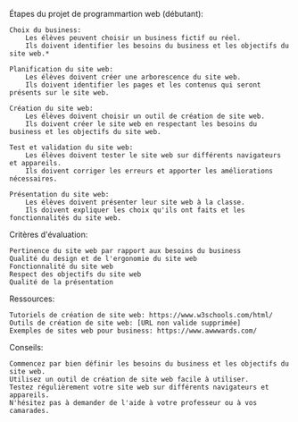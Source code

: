 Étapes du projet de programmartion web (débutant):

    Choix du business:
        Les élèves peuvent choisir un business fictif ou réel.
        Ils doivent identifier les besoins du business et les objectifs du site web.*
        
    Planification du site web:
        Les élèves doivent créer une arborescence du site web.
        Ils doivent identifier les pages et les contenus qui seront présents sur le site web.
        
    Création du site web:
        Les élèves doivent choisir un outil de création de site web.
        Ils doivent créer le site web en respectant les besoins du business et les objectifs du site web.
        
    Test et validation du site web:
        Les élèves doivent tester le site web sur différents navigateurs et appareils.
        Ils doivent corriger les erreurs et apporter les améliorations nécessaires.
        
    Présentation du site web:
        Les élèves doivent présenter leur site web à la classe.
        Ils doivent expliquer les choix qu'ils ont faits et les fonctionnalités du site web.

Critères d'évaluation:

    Pertinence du site web par rapport aux besoins du business
    Qualité du design et de l'ergonomie du site web
    Fonctionnalité du site web
    Respect des objectifs du site web
    Qualité de la présentation

Ressources:

    Tutoriels de création de site web: https://www.w3schools.com/html/
    Outils de création de site web: [URL non valide supprimée]
    Exemples de sites web pour business: https://www.awwwards.com/

Conseils:

    Commencez par bien définir les besoins du business et les objectifs du site web.
    Utilisez un outil de création de site web facile à utiliser.
    Testez régulièrement votre site web sur différents navigateurs et appareils.
    N'hésitez pas à demander de l'aide à votre professeur ou à vos camarades.
